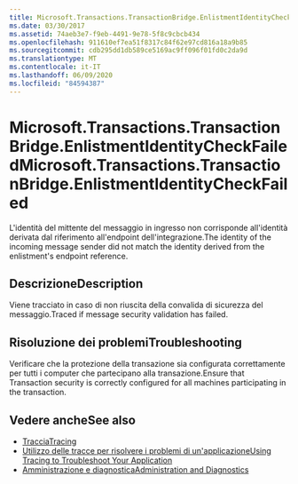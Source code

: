 ```yaml
---
title: Microsoft.Transactions.TransactionBridge.EnlistmentIdentityCheckFailed
ms.date: 03/30/2017
ms.assetid: 74aeb3e7-f9eb-4491-9e78-5f8c9cbcb434
ms.openlocfilehash: 911610ef7ea51f8317c84f62e97cd816a18a9b85
ms.sourcegitcommit: cdb295dd1db589ce5169ac9ff096f01fd0c2da9d
ms.translationtype: MT
ms.contentlocale: it-IT
ms.lasthandoff: 06/09/2020
ms.locfileid: "84594387"
---
```

# <a name="microsofttransactionstransactionbridgeenlistmentidentitycheckfailed"></a><span data-ttu-id="7914d-102">Microsoft.Transactions.TransactionBridge.EnlistmentIdentityCheckFailed</span><span class="sxs-lookup"><span data-stu-id="7914d-102">Microsoft.Transactions.TransactionBridge.EnlistmentIdentityCheckFailed</span></span>
<span data-ttu-id="7914d-103">L'identità del mittente del messaggio in ingresso non corrisponde all'identità derivata dal riferimento all'endpoint dell'integrazione.</span><span class="sxs-lookup"><span data-stu-id="7914d-103">The identity of the incoming message sender did not match the identity derived from the enlistment's endpoint reference.</span></span>  
  
## <a name="description"></a><span data-ttu-id="7914d-104">Descrizione</span><span class="sxs-lookup"><span data-stu-id="7914d-104">Description</span></span>  
 <span data-ttu-id="7914d-105">Viene tracciato in caso di non riuscita della convalida di sicurezza del messaggio.</span><span class="sxs-lookup"><span data-stu-id="7914d-105">Traced if message security validation has failed.</span></span>  
  
## <a name="troubleshooting"></a><span data-ttu-id="7914d-106">Risoluzione dei problemi</span><span class="sxs-lookup"><span data-stu-id="7914d-106">Troubleshooting</span></span>  
 <span data-ttu-id="7914d-107">Verificare che la protezione della transazione sia configurata correttamente per tutti i computer che partecipano alla transazione.</span><span class="sxs-lookup"><span data-stu-id="7914d-107">Ensure that Transaction security is correctly configured for all machines participating in the transaction.</span></span>  
  
## <a name="see-also"></a><span data-ttu-id="7914d-108">Vedere anche</span><span class="sxs-lookup"><span data-stu-id="7914d-108">See also</span></span>

- [<span data-ttu-id="7914d-109">Traccia</span><span class="sxs-lookup"><span data-stu-id="7914d-109">Tracing</span></span>](index.md)
- [<span data-ttu-id="7914d-110">Utilizzo delle tracce per risolvere i problemi di un'applicazione</span><span class="sxs-lookup"><span data-stu-id="7914d-110">Using Tracing to Troubleshoot Your Application</span></span>](using-tracing-to-troubleshoot-your-application.md)
- [<span data-ttu-id="7914d-111">Amministrazione e diagnostica</span><span class="sxs-lookup"><span data-stu-id="7914d-111">Administration and Diagnostics</span></span>](../index.md)
